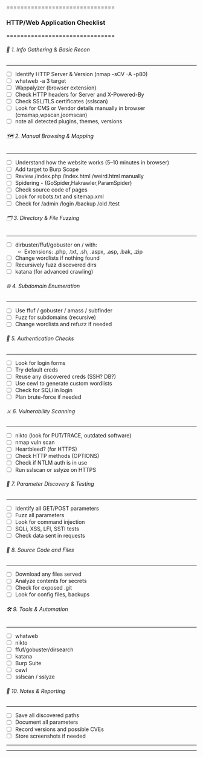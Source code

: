 ===============================
### HTTP/Web Application Checklist
===============================

###### 🔎 1. Info Gathering & Basic Recon
---------------------------------------
- [ ] Identify HTTP Server & Version (nmap -sCV -A -p80)
- [ ] whatweb -a 3 target
- [ ] Wappalyzer (browser extension)
- [ ] Check HTTP headers for Server and X-Powered-By
- [ ] Check SSL/TLS certificates (sslscan)
- [ ] Look for CMS or Vendor details manually in browser (cmsmap,wpscan,joomscan)
- [ ] note all detected plugins, themes, versions

###### 🗺️ 2. Manual Browsing & Mapping
---------------------------------------
- [ ] Understand how the website works (5–10 minutes in browser)
- [ ] Add target to Burp Scope
- [ ] Review /index.php /index.html /weird.html manually
- [ ] Spidering - (GoSpider,Hakrawler,ParamSpider)
- [ ] Check source code of pages
- [ ] Look for robots.txt and sitemap.xml
- [ ] Check for /admin /login /backup /old /test

###### 🗂️ 3. Directory & File Fuzzing
---------------------------------------
- [ ] dirbuster/ffuf/gobuster on / with:
    - Extensions: .php, .txt, .sh, .aspx, .asp, .bak, .zip
- [ ] Change wordlists if nothing found
- [ ] Recursively fuzz discovered dirs
- [ ] katana (for advanced crawling)

###### 🌐 4. Subdomain Enumeration
---------------------------------------
- [ ] Use ffuf / gobuster / amass / subfinder
- [ ] Fuzz for subdomains (recursive)
- [ ] Change wordlists and refuzz if needed

###### 🔑 5. Authentication Checks
---------------------------------------
- [ ] Look for login forms
- [ ] Try default creds
- [ ] Reuse any discovered creds (SSH? DB?)
- [ ] Use cewl to generate custom wordlists
- [ ] Check for SQLi in login
- [ ] Plan brute-force if needed

###### ⚔️ 6. Vulnerability Scanning
---------------------------------------
- [ ] nikto (look for PUT/TRACE, outdated software)
- [ ] nmap vuln scan
- [ ] Heartbleed? (for HTTPS)
- [ ] Check HTTP methods (OPTIONS)
- [ ] Check if NTLM auth is in use
- [ ] Run sslscan or sslyze on HTTPS

###### 🧩 7. Parameter Discovery & Testing
---------------------------------------
- [ ] Identify all GET/POST parameters
- [ ] Fuzz all parameters
- [ ] Look for command injection
- [ ] SQLi, XSS, LFI, SSTI tests
- [ ] Check data sent in requests

###### 🧭 8. Source Code and Files
---------------------------------------
- [ ] Download any files served
- [ ] Analyze contents for secrets
- [ ] Check for exposed .git
- [ ] Look for config files, backups

###### 🛠️ 9. Tools & Automation
---------------------------------------
- [ ] whatweb
- [ ] nikto
- [ ] ffuf/gobuster/dirsearch
- [ ] katana
- [ ] Burp Suite
- [ ] cewl
- [ ] sslscan / sslyze

###### 📌 10. Notes & Reporting
---------------------------------------
- [ ] Save all discovered paths
- [ ] Document all parameters
- [ ] Record versions and possible CVEs
- [ ] Store screenshots if needed

---
----
